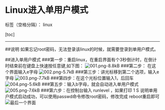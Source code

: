 # Linux进入单用户模式

标签（空格分隔）： linux

[toc]

---
##说明
  如果忘记root密码，无法登录该linux的时候，就需要登录到单用户模式。
 
##进入单用户模式
###第一步：重启linux，在重启界面有个3秒倒计时，在倒计时结束前在键盘上快速按任意键,如下图：
![001.png-8.8kB][1]
###第二步： 在这个界面输入e字母
![002.png-5.7kB][2]
###第三步：讲光标移到第二个选项，输入e字母
![003.png-7.7kB][3]
###第四步：在这个光标位置输入1，后回车
![004.png-5.6kB][4]
###第五步：输入b字母，就会自动进入单用户模式
![005.png-7.6kB][5]
###第六步：在控制台输入 runlevel ，如果打印 1 S 说明单用户模式启动成功，可以使用passwd命令修改root密码，修改完成 reboot重启即可
![最后一个界面][6]


  [1]: http://static.zybuluo.com/Great-Chinese/i47hrjxdu1rwa077oqcv5zqs/001.png
  [2]: http://static.zybuluo.com/Great-Chinese/kzvdcrguhxnoixcmn3npmktu/002.png
  [3]: http://static.zybuluo.com/Great-Chinese/lz8kvonojs3y4s4qrlw269qf/003.png
  [4]: http://static.zybuluo.com/Great-Chinese/u37618y9yjfp8mp8kgqkwfug/004.png
  [5]: http://static.zybuluo.com/Great-Chinese/61p4azlluf2r96m682trzja9/005.png
  [6]: http://static.zybuluo.com/Great-Chinese/m4pyfzck5gzgxb9gfgmh04ys/006.png